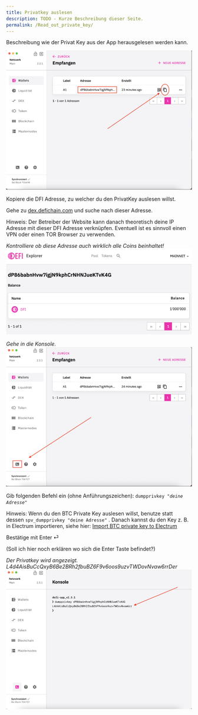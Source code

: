 ```yaml
---
title: Privatkey auslesen
description: TODO - Kurze Beschreibung dieser Seite.
permalink: /Read_out_private_key/
---
```


Beschreibung wie der Privat Key aus der App herausgelesen werden kann.

![Kopiere die DFI Adresse, zu welcher du den PrivatKey auslesen willst.](./../media/readprivatekey_DE_01.png)

Kopiere die DFI Adresse, zu welcher du den PrivatKey auslesen willst.

Gehe zu [dex.defichain.com](https://dex.defichain.com/) und suche nach dieser Adresse.

Hinweis: Der Betreiber der Website kann danach theoretisch deine IP Adresse mit dieser DFI Adresse verknüpfen. Eventuell ist es sinnvoll einen VPN oder einen TOR Browser zu verwenden.

*Kontrolliere ob diese Adresse auch wirklich alle Coins beinhaltet!*  
![](./../media/readprivatekey_DE_02.png)

*Gehe in die Konsole.*  
![Gehe in die Konsole](./../media/readprivatekey_DE_03.png)

Gib folgenden Befehl ein (ohne Anführungszeichen): `dumpprivkey `*`"deine Adresse"`*

Hinweis: Wenn du den BTC Private Key auslesen willst, benutze statt dessen `spv_dumpprivkey "deine Adresse"` . Danach kannst du den Key z. B. in Electrum importieren, siehe hier: [Import BTC private key to Electrum](./Import_BTC_private_key_to_Electrum.md)

Bestätige mit Enter ⏎

(Soll ich hier noch erklären wo sich die Enter Taste befindet?)

*Der Privatkey wird angezeigt. L4d4AisBuCcQxyB6Be2BRh2fbuBZ6F9v6oos9uzvTWDovNvaw6rrDer*  
![](./../media/readprivatekey_DE_04.png)
